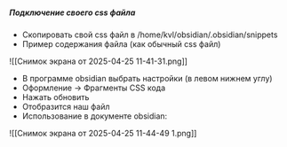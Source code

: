 ##### Подключение своего css файла

- Скопировать свой css файл в /home/kvl/obsidian/.obsidian/snippets
- Пример содержания файла (как обычный css файл)

![[Снимок экрана от 2025-04-25 11-41-31.png]]
- В программе obsidian выбрать настройки (в левом нижнем углу)
- Оформление -> Фрагменты CSS кода
- Нажать обновить
- Отобразится наш файл
- Использование в документе obsidian:

![[Снимок экрана от 2025-04-25 11-44-49 1.png]]

